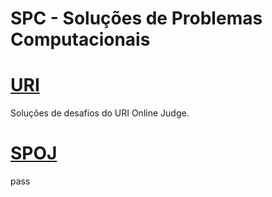 # SPC - Soluções de Problemas Computacionais

# [URI](https://www.urionlinejudge.com.br/)

Soluções de desafios do URI Online Judge.

# [SPOJ](http://br.spoj.com)

pass
